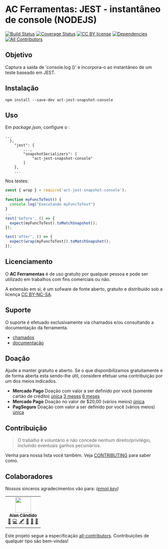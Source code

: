 # AC Ferramentas: JEST - instantâneo de console (NODEJS)

[![Build Status](https://travis-ci.org/brodao/act-jest-snapshot-console.svg?branch=master)](https://travis-ci.org/brodao/act-jest-snapshot-console.svg?branch=master)
[![Coverage Status](https://coveralls.io/repos/github/brodao/act-jest-snapshot-console/badge.svg?branch=master)](https://coveralls.io/github/brodao/act-jest-snapshot-console?branch=master)
[![CC BY license](https://img.shields.io/badge/license-CC%20BY-%2327ad79)](https://creativecommons.org/licenses/by/4.0/)
[![Dependencies](https://david-dm.org/brodao/act-jest-snapshot-console.svg)](https://david-dm.org)<!-- ALL-CONTRIBUTORS-BADGE:START - Do not remove or modify this section -->[![All Contributors](https://img.shields.io/badge/all_contributors-1-orange.svg?style=flat-square)](#contributors-)<!-- ALL-CONTRIBUTORS-BADGE:END -->

## Objetivo

Captura a saída de 'console.log ()' e incorpora-o ao instantâneo de um teste baseado em JEST.

## Instalação

```terminal
npm install --save-dev act-jest-snapshot-console
```

## Uso

Em _package.json_, configure o :

```terminal
...
  },
	"jest": {
		...,
		"snapshotSerializers": [
			"act-jest-snapshot-console"
		]
	},
	...
```

Nos testes:

```javascript
const { wrap } = require('act-jest-snapshot-console');
...
function myFuncToTest() {
  console.log("Executando myFuncToTest")
}
...
test('before', () => {
  expect(myFuncToTest).toMatchSnapshot();
});

test('after', () => {
  expect(wrap(myFuncToTest)).toMatchSnapshot();
});
```

## Licenciamento

O **AC Ferramentas** é de uso gratuíto por qualquer pessoa e pode ser utilizado em trabalhos com fins comerciais ou não.

A extensão em si, é um sofware de fonte aberto, gratuíto e distribuí­do sob a licença [CC BY-NC-SA](LICENSE).

## Suporte

O suporte é efetuado exclusivamente via chamados e/ou consultando a documentação da ferramenta.

-   [chamados](https://github.com/brodao/act-jest-snapshot-console/issues?status=new&status=open)
-   [documentação](https://github.com/brodao/act-jest-snapshot-console/wiki/)

## Doação

Ajude a manter gratuíto e aberto. Se o que disponibilizamos gratuitamente e de forma aberta esta sendo-lhe útil, considere efetuar uma contribuição por um dos meios indicados.

-   **Mercado Pago** Doação com valor a ser definido por você (somente cartão de crédito) [única](http://mpago.la/1sWXCjq) [3 meses](http://mpago.la/2WWNAp5) [6 meses](http://mpago.la/2WHLJ5S)
-   **Mercado Pago** Doação no valor de \$20,00 (vários meios) [única](https://www.mercadopago.com.br/checkout/v1/redirect?pref_id=265489088-d6ac3c3d-26ec-4b32-9e61-1a6f67f46880)
-   **PagSeguro** Doação com valor a ser definido por você (vários meios) [única](https://pagseguro.uol.com.br/checkout/nc/nl/donation/sender-identification.jhtml?t=ed1ce6a52728d7cc3f98b07dd597573b7db955e85faff6ff5da31c3d3b58266b&e=true#rmcl)

## Contribuição

> O trabalho é voluntário e não concede nenhum direito/privilégio, incluindo eventuais ganhos pecuniários.

Venha para nossa lista você também. Veja [CONTRIBUTING](CONTRIBUTING.MD) para saber como.

## Colaboradores

Nossos sinceros agradecimentos vão para: _([emoji key](https://allcontributors.org/docs/en/emoji-key))_

<!-- ALL-CONTRIBUTORS-LIST:START - Do not remove or modify this section -->
<!-- prettier-ignore-start -->
<!-- markdownlint-disable -->
<table>
  <tr>
    <td align="center"><a href="https://github.com/brodao"><img src="https://avatars0.githubusercontent.com/u/949914?v=4?s=50" width="50px;" alt=""/><br /><sub><b>Alan Cândido</b></sub></a><br /><a href="#projectManagement-brodao" title="Project Management">📆</a> <a href="https://github.com/brodao/act-jest-snapshot-console/commits?author=brodao" title="Code">💻</a> <a href="#content-brodao" title="Content">🖋</a> <a href="https://github.com/brodao/act-jest-snapshot-console/commits?author=brodao" title="Documentation">📖</a> <a href="#ideas-brodao" title="Ideas, Planning, & Feedback">🤔</a> <a href="#maintenance-brodao" title="Maintenance">🚧</a></td>
  </tr>
</table>

<!-- markdownlint-enable -->
<!-- prettier-ignore-end -->

<!-- ALL-CONTRIBUTORS-LIST:END -->

Este projeto segue a especificação [all-contributors](https://github.com/all-contributors/all-contributors). Contribuições de qualquer tipo são bem-vindas!
